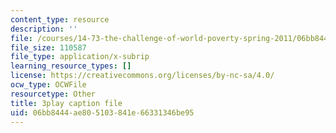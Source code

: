 ```yaml
---
content_type: resource
description: ''
file: /courses/14-73-the-challenge-of-world-poverty-spring-2011/06bb8444ae805103841e66331346be95_vE3v2HtAQto.vtt
file_size: 110587
file_type: application/x-subrip
learning_resource_types: []
license: https://creativecommons.org/licenses/by-nc-sa/4.0/
ocw_type: OCWFile
resourcetype: Other
title: 3play caption file
uid: 06bb8444-ae80-5103-841e-66331346be95
---
```

